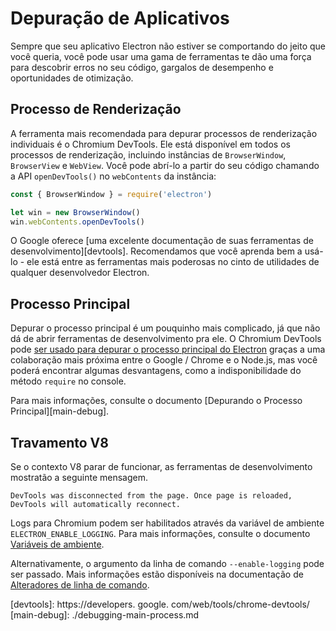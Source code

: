 # Depuração de Aplicativos

Sempre que seu aplicativo Electron não estiver se comportando do jeito que você queria, você pode usar uma gama de ferramentas te dão uma força para descobrir erros no seu código, gargalos de desempenho e oportunidades de otimização.

## Processo de Renderização

A ferramenta mais recomendada para depurar processos de renderização individuais é o Chromium DevTools. Ele está disponível em todos os processos de renderização, incluindo instâncias de `BrowserWindow`, `BrowserView` e `WebView`. Você pode abrí-lo a partir do seu código chamando a API `openDevTools()` no `webContents` da instância:

```javascript
const { BrowserWindow } = require('electron')

let win = new BrowserWindow()
win.webContents.openDevTools()
```

O Google oferece [uma excelente documentação de suas ferramentas de desenvolvimento][devtools]. Recomendamos que você aprenda bem a usá-lo - ele está entre as ferramentas mais poderosas no cinto de utilidades de qualquer desenvolvedor Electron.

## Processo Principal

Depurar o processo principal é um pouquinho mais complicado, já que não dá de abrir ferramentas de desenvolvimento pra ele. O Chromium DevTools pode [ser usado para depurar o processo principal do Electron][node-inspect] graças a uma colaboração mais próxima entre o Google / Chrome e o Node.js, mas você poderá encontrar algumas desvantagens, como a indisponibilidade do método `require` no console.

Para mais informações, consulte o documento [Depurando o Processo Principal][main-debug].

## Travamento V8

Se o contexto V8 parar de funcionar, as ferramentas de desenvolvimento mostratão a seguinte mensagem.

`DevTools was disconnected from the page. Once page is reloaded, DevTools will automatically reconnect.`

Logs para Chromium podem ser habilitados através da variável de ambiente `ELECTRON_ENABLE_LOGGING`. Para mais informações, consulte o documento [Variáveis de ambiente](https://www.electronjs.org/docs/api/environment-variables#electron_enable_logging).

Alternativamente, o argumento da linha de comando `--enable-logging` pode ser passado. Mais informações estão disponíveis na documentação de [Alteradores de linha de comando](https://www.electronjs.org/docs/api/command-line-switches#--enable-logging).

[node-inspect]: https://nodejs.org/en/docs/inspector/
[devtools]: https://developers. google. com/web/tools/chrome-devtools/
[main-debug]: ./debugging-main-process.md
